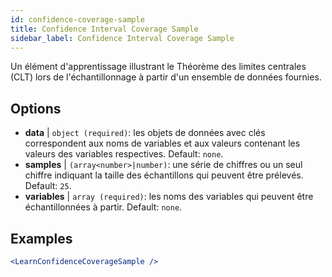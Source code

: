 ```yaml
---
id: confidence-coverage-sample
title: Confidence Interval Coverage Sample
sidebar_label: Confidence Interval Coverage Sample
---
```


Un élément d'apprentissage illustrant le Théorème des limites centrales (CLT) lors de l'échantillonnage à partir d'un ensemble de données fournies.

## Options

* __data__ | `object (required)`: les objets de données avec clés correspondent aux noms de variables et aux valeurs contenant les valeurs des variables respectives. Default: `none`.
* __samples__ | `(array<number>|number)`: une série de chiffres ou un seul chiffre indiquant la taille des échantillons qui peuvent être prélevés. Default: `25`.
* __variables__ | `array (required)`: les noms des variables qui peuvent être échantillonnées à partir. Default: `none`.


## Examples

```jsx live
<LearnConfidenceCoverageSample />
```


